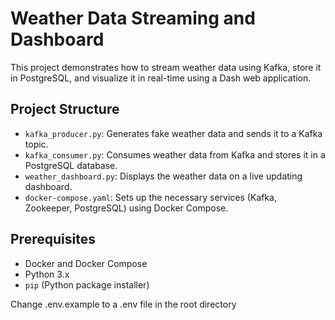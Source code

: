 # Weather Data Streaming and Dashboard

This project demonstrates how to stream weather data using Kafka, store it in PostgreSQL, and visualize it in real-time using a Dash web application.

## Project Structure

- `kafka_producer.py`: Generates fake weather data and sends it to a Kafka topic.
- `kafka_consumer.py`: Consumes weather data from Kafka and stores it in a PostgreSQL database.
- `weather_dashboard.py`: Displays the weather data on a live updating dashboard.
- `docker-compose.yaml`: Sets up the necessary services (Kafka, Zookeeper, PostgreSQL) using Docker Compose.

## Prerequisites

- Docker and Docker Compose
- Python 3.x
- `pip` (Python package installer)

Change .env.example to a .env file in the root directory  
